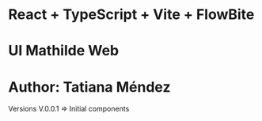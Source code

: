 # React + TypeScript + Vite + FlowBite 
# UI Mathilde Web
# Author: Tatiana Méndez

Versions
V.0.0.1 => Initial components